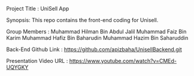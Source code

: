 Project Title : UniSell App

Synopsis: This repo contains the front-end coding for Unisell.

Group Members :
Muhammad Hilman Bin Abdul Jalil
Muhammad Faiz Bin Karim
Muhammad Hafiz Bin Baharudin
Muhammad Hazim Bin Saharuddin

Back-End Github Link : https://github.com/apizbaha/UnisellBackend.git

Presentation Video URL : https://www.youtube.com/watch?v=CMEd-UQYGKY
